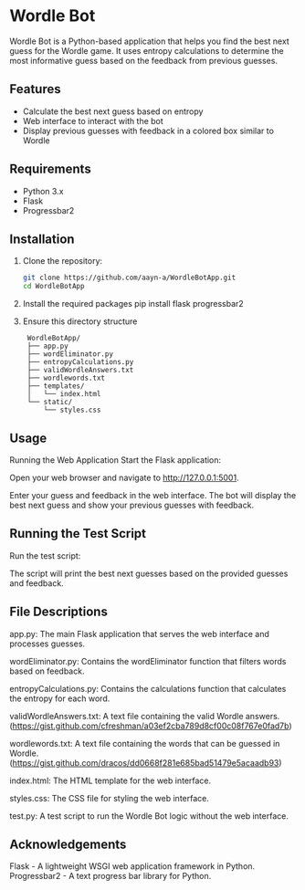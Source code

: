# Wordle Bot

Wordle Bot is a Python-based application that helps you find the best next guess for the Wordle game. It uses entropy calculations to determine the most informative guess based on the feedback from previous guesses.

## Features

- Calculate the best next guess based on entropy
- Web interface to interact with the bot
- Display previous guesses with feedback in a colored box similar to Wordle

## Requirements

- Python 3.x
- Flask
- Progressbar2

## Installation

1. Clone the repository:

   ```sh
   git clone https://github.com/aayn-a/WordleBotApp.git
   cd WordleBotApp


2. Install the required packages
   pip install flask progressbar2

3. Ensure this directory structure
   
        WordleBotApp/
        ├── app.py
        ├── wordEliminator.py
        ├── entropyCalculations.py
        ├── validWordleAnswers.txt
        ├── wordlewords.txt
        ├── templates/
        │   └── index.html
        └── static/
            └── styles.css


## Usage
Running the Web Application
Start the Flask application:

Open your web browser and navigate to http://127.0.0.1:5001.

Enter your guess and feedback in the web interface. The bot will display the best next guess and show your previous guesses with feedback.

## Running the Test Script
Run the test script:

The script will print the best next guesses based on the provided guesses and feedback.

## File Descriptions
app.py: The main Flask application that serves the web interface and processes guesses.

wordEliminator.py: Contains the wordEliminator function that filters words based on feedback.

entropyCalculations.py: Contains the calculations function that calculates the entropy for each word.

validWordleAnswers.txt: A text file containing the valid Wordle answers. (https://gist.github.com/cfreshman/a03ef2cba789d8cf00c08f767e0fad7b)

wordlewords.txt: A text file containing the words that can be guessed in Wordle. (https://gist.github.com/dracos/dd0668f281e685bad51479e5acaadb93)

index.html: The HTML template for the web interface.

styles.css: The CSS file for styling the web interface.

test.py: A test script to run the Wordle Bot logic without the web interface.


## Acknowledgements

Flask - A lightweight WSGI web application framework in Python.
Progressbar2 - A text progress bar library for Python.
